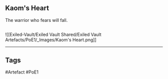 ## Kaom's Heart
The warrior who
fears will fall.
##
![[Exiled-Vault/Exiled Vault Shared/Exiled Vault Artefacts/PoE1/_Images/Kaom's Heart.png]]

---
## Tags
#Artefact
#PoE1